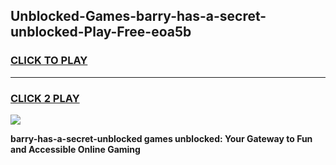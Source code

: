 
## Unblocked-Games-barry-has-a-secret-unblocked-Play-Free-eoa5b
<h3>
<a href="https://premium76.site?title=barry-has-a-secret-unblocked&ref=20M">CLICK TO PLAY</a></h3>
<hr>

<h3>
<a href="https://premium76.site?title=barry-has-a-secret-unblocked&ref=20M">CLICK 2 PLAY</a>
  
</h3>

<a href="https://premium76.site?title=barry-has-a-secret-unblocked&ref=19M"><img src="https://clearcache.store/games.png"></a>


**barry-has-a-secret-unblocked games unblocked: Your Gateway to Fun and Accessible Online Gaming**
